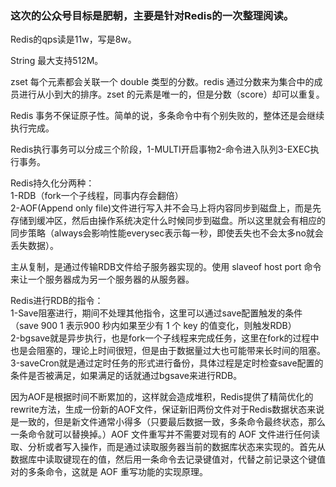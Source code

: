 ###  这次的公众号目标是肥朝，主要是针对Redis的一次整理阅读。  

Redis的qps读是11w，写是8w。  

String 最大支持512M。  

zset 每个元素都会关联一个 double 类型的分数。redis 通过分数来为集合中的成员进行从小到大的排序。zset 的元素是唯一的，但是分数（score）却可以重复。  

Redis 事务不保证原子性。简单的说，多条命令中有个别失败的，整体还是会继续执行完成。  

Redis执行事务可以分成三个阶段，1-MULTI开启事物2-命令进入队列3-EXEC执行事务。  

Redis持久化分两种：  
1-RDB（fork一个子线程，同事内存会翻倍）   
2-AOF(Append only file)文件进行写入并不会马上将内容同步到磁盘上，而是先存储到缓冲区，然后由操作系统决定什么时候同步到磁盘。所以这里就会有相应的同步策略（always会影响性能everysec表示每一秒，即使丢失也不会太多no就会丢失数据）。   

主从复制，是通过传输RDB文件给子服务器实现的。使用 slaveof host port 命令来让一个服务器成为另一个服务器的从服务器。   

Redis进行RDB的指令：   
1-Save阻塞进行，期间不处理其他指令，这里可以通过save配置触发的条件（save 900 1 表示900 秒内如果至少有 1 个 key 的值变化，则触发RDB）   
2-bgsave就是异步执行，也是fork一个子线程来完成任务，这里在fork的过程中也是会阻塞的，理论上时间很短，但是由于数据量过大也可能带来长时间的阻塞。   
3-saveCron就是通过定时任务的形式进行备份，具体过程是定时检查save配置的条件是否被满足，如果满足的话就通过bgsave来进行RDB。  

因为AOF是根据时间不断累加的，这样就会造成堆积，Redis提供了精简优化的rewrite方法，生成一份新的AOF文件，保证新旧两份文件对于Redis数据状态来说是一致的，但是新文件通常小得多（只要最后数据一致，多条命令最终状态，那么一条命令就可以替换掉。）AOF 文件重写并不需要对现有的 AOF 文件进行任何读取、分析或者写入操作，而是通过读取服务器当前的数据库状态来实现的。首先从数据库中读取键现在的值，然后用一条命令去记录键值对，代替之前记录这个键值对的多条命令，这就是 AOF 重写功能的实现原理。
